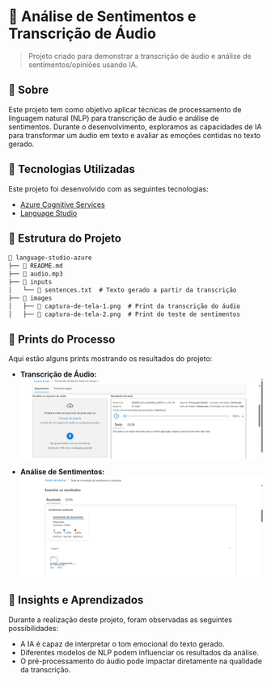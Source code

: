 # 📌 Análise de Sentimentos e Transcrição de Áudio

> Projeto criado para demonstrar a transcrição de áudio e análise de sentimentos/opiniões usando IA.

## 📖 Sobre

Este projeto tem como objetivo aplicar técnicas de processamento de linguagem natural (NLP) para transcrição de áudio e análise de sentimentos. Durante o desenvolvimento, exploramos as capacidades de IA para transformar um áudio em texto e avaliar as emoções contidas no texto gerado.

## 🚀 Tecnologias Utilizadas

Este projeto foi desenvolvido com as seguintes tecnologias:

- [Azure Cognitive Services](https://azure.microsoft.com/pt-br/products/cognitive-services/)
- [Language Studio](https://language.cognitive.azure.com/)

## 📂 Estrutura do Projeto

```
📁 language-studio-azure
├── 📄 README.md
├── 📄 audio.mp3
├── 📁 inputs
│   └── 📄 sentences.txt  # Texto gerado a partir da transcrição
├── 📁 images
│   ├── 📄 captura-de-tela-1.png  # Print da transcrição do áudio
│   ├── 📄 captura-de-tela-2.png  # Print do teste de sentimentos
```

## 📸 Prints do Processo

Aqui estão alguns prints mostrando os resultados do projeto:

- **Transcrição de Áudio:**
  ![Transcrição](images/captura-de-tela-1.png)

- **Análise de Sentimentos:**
  ![Sentimentos](images/captura-de-tela-2.png)

## 📜 Insights e Aprendizados

Durante a realização deste projeto, foram observadas as seguintes possibilidades:

- A IA é capaz de interpretar o tom emocional do texto gerado.
- Diferentes modelos de NLP podem influenciar os resultados da análise.
- O pré-processamento do áudio pode impactar diretamente na qualidade da transcrição.

